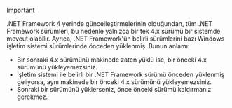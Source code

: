 
> [!IMPORTANT]
> .NET Framework 4 yerinde güncelleştirmelerinin olduğundan, tüm .NET Framework sürümleri, bu nedenle yalnızca bir tek 4.x sürümü bir sistemde mevcut olabilir. Ayrıca, .NET Framework'ün belirli sürümlerini bazı Windows işletim sistemi sürümlerinde önceden yüklenmiş. Bunun anlamı:
>
> - Bir sonraki 4.x sürümünü makinede zaten yüklü ise, bir önceki 4.x sürümünü yükleyemezsiniz.
> - İşletim sistemi ile belirli bir .NET Framework sürümü önceden yüklenmiş geliyorsa, aynı makinede bir önceki 4.x sürümünü yükleyemezsiniz.
> - Sonraki bir sürümünü yüklerseniz, önce önceki sürümü kaldırmanız gerekmez.


